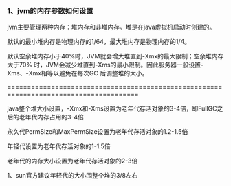 ### 1、jvm的内存参数如何设置

jvm主要管理两种内存：堆内存和非堆内存。堆是在java虚拟机启动时创建的。

默认的最小堆内存是物理内存的1/64，最大堆内存是物理内存的1/4。

默认空余堆内存小于40%时，JVM就会增大堆直到-Xmx的最大限制；空余堆内存大于70% 时，JVM会减少堆直到-Xms的最小限制。因此服务器一般设置-Xms、-Xmx相等以避免在每次GC 后调整堆的大小。

=======================================================================================

java整个堆大小设置，-Xmx和-Xms设置为老年代存活对象的3-4倍，即FullGC之后的老年代内存占用的3-4倍

永久代PermSize和MaxPermSize设置为老年代存活对象的1.2-1.5倍

年轻代设置为老年代存活对象的1-1.5倍

老年代的内存大小设置为老年代存活对象的2-3倍



1、sun官方建议年轻代的大小围整个堆的3/8左右